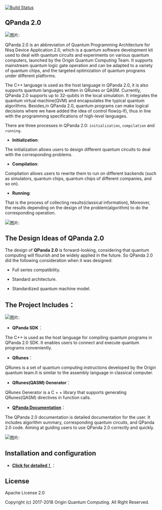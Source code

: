 [![Build Status](https://travis-ci.org/OriginQ/QPanda-SDK.svg?branch=master)](https://travis-ci.org/OriginQ/QPanda-SDK)
## QPanda 2.0



![图片: ]( https://uploader.shimo.im/f/DdnEufoqk4EULpsT
)




QPanda 2.0 is an abbreviation of Quantum Programming Architecture for Nisq Device Application 2.0, which is a quantum software development kit used to deal with quantum circuits and experiments on various quantum computers, launched by the Origin Quantum Computing Team. It supports mainstream quantum logic gate operation and can be adapted to a variety of quantum chips, and the targeted optimization of quantum programs under different platforms.

The C++ language is used as the host language in QPanda 2.0, it is also supports quantum languages ​​written in QRunes or QASM. Currently, QPanda 2.0 supports up to 32-qubits in the local simulation. It integrates the quantum virtual machine(QVM) and encapsulates the typical quantum algorithms. Besides,in QPanda 2.0, quantum programs can make logical decisions where we have added the idea of ​​control flow(q-if), thus in line with the programming specifications of high-level languages.

There are three processes in QPanda 2.0: `initialization`, `compilation` and `running`.

- **Initialization**:

The initialization allows users to design different quantum circuits to deal with the corresponding problems.

- **Compilation**:

Compilation allows users to rewrite them to run on different backends (such as simulators, quantum chips, quantum chips of different companies, and so on).

- **Running**:

That is the process of collecting results(classical information), Moreover, the results depending on the design of the problem(algorithm) to do the corresponding operation.



![图片: ](https://uploader.shimo.im/f/BHm9tF9LhnUVsRAy)


## The Design Ideas of QPanda 2.0


The design of **QPanda 2.0** is forward-looking, considering that quantum computing will flourish and be widely applied in the future. So QPanda 2.0 did the following consideration when it was designed:

- Full series compatibility.

- Standard architecture.

- Standardized quantum machine model.

## The Project Includes：

![图片: ](https://uploader.shimo.im/f/2wm3VNw4ueQEfSI4
)

-   **QPanda SDK**：

The C++ is used as the host language for compiling quantum programs in QPanda 2.0 SDK. It enables users to connect and execute quantum programs conveniently.

-   **QRunes**：

QRunes is a set of quantum computing instructions developed by the Origin quantum team.It is similar to the assembly language in classical computer.

-   **QRunes(QASM) Generator**：

QRunes Generator is a C + + library that supports generating QRunes(QASM) directives in function calls.

-   **[QPanda Documentation](./QPanda-2.0.Documentation/README.md)**：


The QPanda 2.0 documentation is detailed documentation for the user. It includes algorithm summary, corresponding quantum circuits, and QPanda 2.0 code. Aiming at guiding users to use QPanda 2.0 correctly and quickly.


![图片: ](https://uploader.shimo.im/f/yCqyjn0gbpsufwwQ)
## Installation and configuration

-   **[Click for detailed！](./QPanda-2.0.Documentation/Doc/3.Installation_en.md)**：

 ## License
 Apache License 2.0


 Copyright (c) 2017-2018 Origin Quantum Computing. All Right Reserved.
